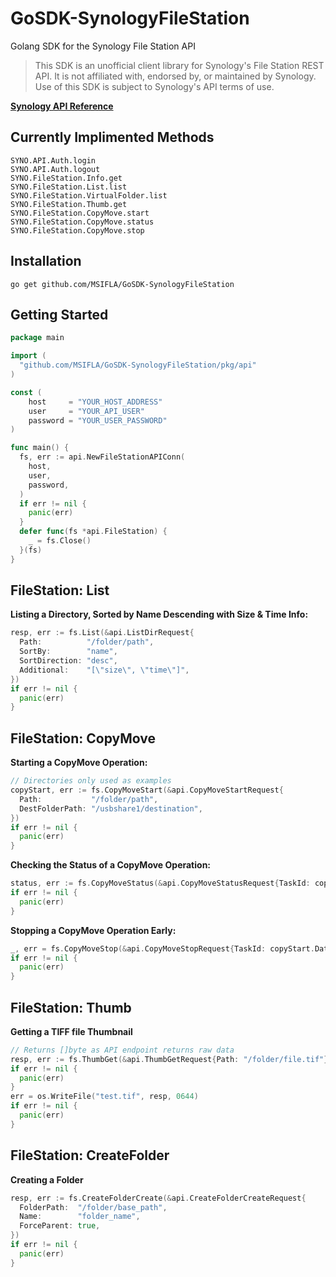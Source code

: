 # GoSDK-SynologyFileStation
Golang SDK for the Synology File Station API

> This SDK is an unofficial client library for Synology's File Station REST API. It is not affiliated with, endorsed by, or maintained by Synology. Use of this SDK is subject to Synology's API terms of use.

[**Synology API Reference**](https://global.download.synology.com/download/Document/Software/DeveloperGuide/Package/FileStation/All/enu/Synology_File_Station_API_Guide.pdf)

## Currently Implimented Methods
```
SYNO.API.Auth.login
SYNO.API.Auth.logout
SYNO.FileStation.Info.get
SYNO.FileStation.List.list
SYNO.FileStation.VirtualFolder.list
SYNO.FileStation.Thumb.get
SYNO.FileStation.CopyMove.start
SYNO.FileStation.CopyMove.status
SYNO.FileStation.CopyMove.stop
```

## Installation
`go get github.com/MSIFLA/GoSDK-SynologyFileStation`

## Getting Started
```go
package main

import (
  "github.com/MSIFLA/GoSDK-SynologyFileStation/pkg/api"
)

const (
	host     = "YOUR_HOST_ADDRESS"
	user     = "YOUR_API_USER"
	password = "YOUR_USER_PASSWORD"
)

func main() {
  fs, err := api.NewFileStationAPIConn(
    host,
    user,
    password,
  )
  if err != nil {
    panic(err)
  }
  defer func(fs *api.FileStation) {
    _ = fs.Close()
  }(fs)
}
```

## FileStation: List
**Listing a Directory, Sorted by Name Descending with Size & Time Info:**
```go
resp, err := fs.List(&api.ListDirRequest{
  Path:          "/folder/path",
  SortBy:        "name",
  SortDirection: "desc",
  Additional:    "[\"size\", \"time\"]",
})
if err != nil {
  panic(err)
}
```

## FileStation: CopyMove
**Starting a CopyMove Operation:**
```go
// Directories only used as examples
copyStart, err := fs.CopyMoveStart(&api.CopyMoveStartRequest{
  Path:           "/folder/path",
  DestFolderPath: "/usbshare1/destination",
})
if err != nil {
  panic(err)
}
```

**Checking the Status of a CopyMove Operation:**
```go
status, err := fs.CopyMoveStatus(&api.CopyMoveStatusRequest{TaskId: copyStart.Data.TaskID})
if err != nil {
  panic(err)
}
```

**Stopping a CopyMove Operation Early:**
```go
_, err = fs.CopyMoveStop(&api.CopyMoveStopRequest{TaskId: copyStart.Data.TaskID})
if err != nil {
  panic(err)
}
```

## FileStation: Thumb
**Getting a TIFF file Thumbnail**
```go
// Returns []byte as API endpoint returns raw data
resp, err := fs.ThumbGet(&api.ThumbGetRequest{Path: "/folder/file.tif"})
if err != nil {
  panic(err)
}
err = os.WriteFile("test.tif", resp, 0644)
if err != nil {
  panic(err)
}
```

## FileStation: CreateFolder
**Creating a Folder**
```go
resp, err := fs.CreateFolderCreate(&api.CreateFolderCreateRequest{
  FolderPath:  "/folder/base_path",
  Name:        "folder_name",
  ForceParent: true,
})
if err != nil {
  panic(err)
}
```